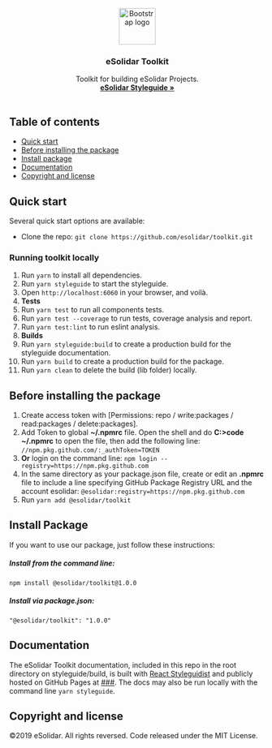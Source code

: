 <p align="center">
  <a href="https://github.com/esolidar/toolkit/packages/83065">
    <img src="https://www.esolidar.com/images/login-logo-top.png" alt="Bootstrap logo" width="72" height="72">
  </a>
</p>

<h3 align="center">eSolidar Toolkit</h3>

<p align="center">
  Toolkit for building eSolidar Projects.
  <br>
  <a href="#"><strong>eSolidar Styleguide »</strong></a>
  <br>
  <br>
</p>


## Table of contents

- [Quick start](#quick-start)
- [Before installing the package](#before-installing-the-package)
- [Install package](#install-package)
- [Documentation](#documentation)
- [Copyright and license](#copyright-and-license)


## Quick start

Several quick start options are available:

- Clone the repo: `git clone https://github.com/esolidar/toolkit.git`

### Running toolkit locally

1. Run `yarn` to install all dependencies.
2. Run `yarn styleguide` to start the styleguide.
3. Open `http://localhost:6060` in your browser, and voilà.
4. **Tests**
5. Run `yarn test` to run all components tests.
6. Run `yarn test --coverage` to run tests, coverage analysis and report.
7. Run `yarn test:lint` to run eslint analysis.
8. **Builds**
9. Run `yarn styleguide:build` to create a production build for the styleguide documentation.
10. Run `yarn build` to create a production build for the package.
11. Run `yarn clean` to delete the build (lib folder) locally.


## Before installing the package

1. Create access token with [Permissions: repo / write:packages / read:packages / delete:packages].
2. Add Token to global **~/.npmrc** file. Open the shell and do **C:>code ~/.npmrc** to open the file, then add the following line: `//npm.pkg.github.com/:_authToken=TOKEN`
3. **Or** login on the command line: `npm login --registry=https://npm.pkg.github.com`
4. In the same directory as your package.json file, create or edit an **.npmrc** file to include a line specifying GitHub Package Registry URL and the account esolidar: `@esolidar:registry=https://npm.pkg.github.com`
5. Run `yarn add @esolidar/toolkit`


## Install Package

If you want to use our package, just follow these instructions:

##### Install from the command line:
`npm install @esolidar/toolkit@1.0.0`

##### Install via package.json:
`"@esolidar/toolkit": "1.0.0"`


## Documentation
The eSolidar Toolkit documentation, included in this repo in the root directory on styleguide/build, is built with [React Styleguidist](https://react-styleguidist.js.org/) and publicly hosted on GitHub Pages at [###](###). The docs may also be run locally with the command line `yarn styleguide`.


## Copyright and license
©2019 eSolidar. All rights reversed.
Code released under the MIT License.